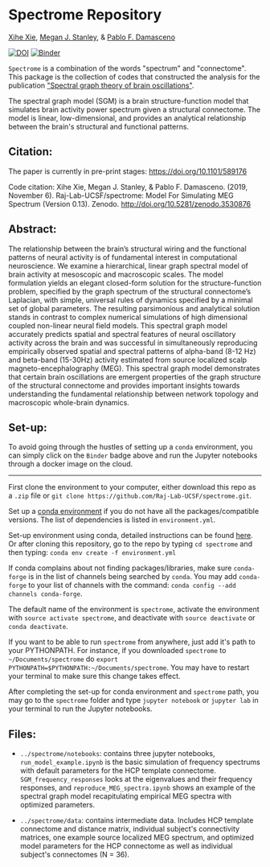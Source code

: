 # Spectrome Repository
[Xihe Xie](https://github.com/axiezai), [Megan J. Stanley](https://github.com/megstanley), & [Pablo F. Damasceno](https://github.com/pfdamasceno)

[![DOI](https://zenodo.org/badge/DOI/10.5281/zenodo.3530876.svg)](https://doi.org/10.5281/zenodo.3530876)
[![Binder](https://mybinder.org/badge_logo.svg)](https://mybinder.org/v2/gh/Raj-Lab-UCSF/spectrome/master)

`Spectrome` is a combination of the words "spectrum" and "connectome". This package is the collection of codes that constructed the analysis for the publication ["Spectral graph theory of brain oscillations"](https://www.biorxiv.org/content/10.1101/589176v3). 

The spectral graph model (SGM) is a brain structure-function model that simulates brain activity power spectrum given a structural connectome. The model is linear, low-dimensional, and provides an analytical relationship between the brain's structural and functional patterns.

## Citation:
The paper is currently in pre-print stages:
https://doi.org/10.1101/589176

Code citation: Xihe Xie, Megan J. Stanley, & Pablo F. Damasceno. (2019, November 6). Raj-Lab-UCSF/spectrome: Model For Simulating MEG Spectrum (Version 0.13). Zenodo. http://doi.org/10.5281/zenodo.3530876

## Abstract:
The relationship between the brain’s structural wiring and the functional patterns of neural activity is of fundamental interest in computational neuroscience. We examine a hierarchical, linear graph spectral model of brain activity at mesoscopic and macroscopic scales. The model formulation yields an elegant closed-form solution for the structure-function problem, specified by the graph spectrum of the structural connectome’s Laplacian, with simple, universal rules of dynamics specified by a minimal set of global parameters. The resulting parsimonious and analytical solution stands in contrast to complex numerical simulations of high dimensional coupled non-linear neural field models. This spectral graph model accurately predicts spatial and spectral features of neural oscillatory activity across the brain and was successful in simultaneously reproducing empirically observed spatial and spectral patterns of alpha-band (8-12 Hz) and beta-band (15-30Hz) activity estimated from source localized scalp magneto-encephalography (MEG). This spectral graph model demonstrates that certain brain oscillations are emergent properties of the graph structure of the structural connectome and provides important insights towards understanding the fundamental relationship between network topology and macroscopic whole-brain dynamics.

## Set-up:

To avoid going through the hustles of setting up a `conda` environment, you can simply click on the `Binder` badge above and run the Jupyter notebooks through a docker image on the cloud.

---
First clone the environment to your computer, either download this repo as a `.zip` file or `git clone https://github.com/Raj-Lab-UCSF/spectrome.git`.

Set up a [conda environment](https://docs.conda.io/projects/conda/en/latest/user-guide/getting-started.html) if you do not have all the packages/compatible versions. The list of dependencies is listed in `environment.yml`. 

Set-up environment using conda, detailed instructions can be found [here](https://docs.conda.io/projects/conda/en/latest/user-guide/tasks/manage-environments.html). Or after cloning this repository, go to the repo by typing `cd spectrome` and then typing: 
`conda env create -f environment.yml`

If conda complains about not finding packages/libraries, make sure `conda-forge` is in the list of channels being searched by `conda`.
You may add `conda-forge` to your list of channels with the command: `conda config --add channels conda-forge`.

The default name of the environment is `spectrome`, activate the environment with `source activate spectrome`, and deactivate with `source deactivate` or `conda deactivate`.

If you want to be able to run `spectrome` from anywhere, just add it's path to your PYTHONPATH. For instance, if you downloaded `spectrome` to `~/Documents/spectrome` do `export PYTHONPATH=$PYTHONPATH:~/Documents/spectrome`. You may have to restart your terminal to make sure this change takes effect.

After completing the set-up for conda environment and `spectrome` path, you may go to the `spectrome` folder and type `jupyter notebook` or `jupyter lab` in your terminal to run the Jupyter notebooks.

## Files:
 - `../spectrome/notebooks`: contains three jupyter notebooks, `run_model_example.ipynb` is the basic simulation of frequency spectrums with default parameters for the HCP template connectome. `SGM_frequency_responses` looks at the eigenvalues and their frequency responses, and `reproduce_MEG_spectra.ipynb` shows an example of the spectral graph model recapitulating empirical MEG spectra with optimized parameters.

 - `../spectrome/data`: contains intermediate data. Includes HCP template connectome and distance matrix, individual subject's connectivity matrices, one example source localized MEG spectrum, and optimized model parameters for the HCP connectome as well as individual subject's connectomes (N = 36). 
